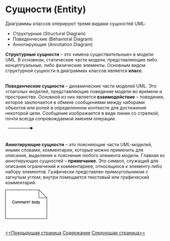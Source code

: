 # Сущности (Entity)

Диаграммы классов оперируют тремя видами сущностей UML:
* Структурные (Structural Diagram)
* Поведенческие (Behavioral Diagram)
* Аннотирующие (Annotation Diagram)

**Структурные сущности** – это «имена существительные» в модели UML. В основном, статические части модели, представляющие либо концептуальные, либо физические элементы. Основным видом структурной сущности в диаграммах классов является **класс**. <br/> <br/>

**Поведенческие сущности** – динамические части моделей UML. Это «глаголы» моделей, представляющие поведение модели во времени и пространстве. Основной из них является **взаимодействие** – поведение, которое заключается в обмене сообщениями между наборами объектов или ролей в определенном контексте для достижения некоторой цели. Сообщение изображается в виде линии со стрелкой, почти всегда сопровождаемой именем операции.

![](/assets/diagram-class/arrow.png)
<br/><br/>

**Аннотирующие сущности** – это поясняющие части UML-моделей, иными словами, комментарии, которые можно применить для описания, выделения и пояснения любого элемента модели. Главная из аннотирующих сущностей – **примечание**. Это символ, служащий для описания ограничений и комментариев, относящихся к элементу либо набору элементов. Графически представлен прямоугольником с загнутым углом; внутри помещается текстовый или графический комментарий.

![](/assets/diagram-class/comment.png)
<br/><br/>

[<<Предыдущая страница](/diagram-class/purposeDiagramClass.md)
[Содержание](/diagram-class/README.md)
[Следующая страница>>](/diagram-class/class.md)